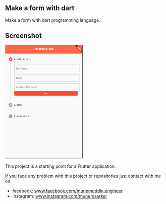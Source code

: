 ## Make a form with dart

Make a form with dart programming language.

## Screenshot
<img src="./make a form.gif" width="250">

This project is a starting point for a Flutter application.


If you face any problem with this project or repositories just contact with me on 
- facebook: www.facebook.com/munemuddin.engineer
- instagram: www.instagram.com/munemsarker
